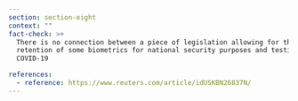 ```yaml
---
section: section-eight
context: ""
fact-check: >+
  There is no connection between a piece of legislation allowing for the
  retention of some biometrics for national security purposes and testing for
  COVID-19

references:
  - reference: https://www.reuters.com/article/idUSKBN26837N/
---
```

